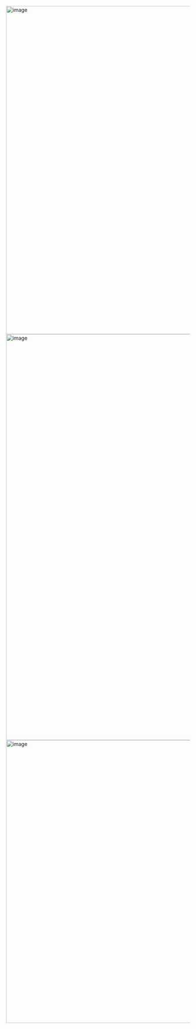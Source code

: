 <img width="800" height="898" alt="image" src="https://github.com/user-attachments/assets/ce3b5fa9-3ef9-465f-b407-3078d4a8e34f" />



<img width="800" height="1111" alt="image" src="https://github.com/user-attachments/assets/9c11f3cf-e544-4b40-99b7-c1db73124dfe" />



<img width="800" height="774" alt="image" src="https://github.com/user-attachments/assets/881535e5-cb81-45c3-87df-f8be469b7251" />
